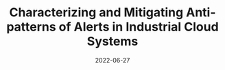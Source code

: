 ---
title: "Characterizing and Mitigating Anti-patterns of Alerts in Industrial Cloud Systems"
collection: publications
permalink: /publication/dsn22
excerpt: ''
date: 2022-06-27
venue: '52nd Annual IEEE/IFIP International Conference on Dependable Systems and Networks, DSN 2022'
paperurl: 'http://bernardshen.github.io/files/dsn22.pdf'
citation: 'Tianyi Yang, Jiacheng Shen, Yuxin Su, Xiaoxue Ren, Yongqiang Yang, and Michael R. Lyu. "Characterizing and Mitigating Anti-patterns of Alerts in Industrial Cloud Systems." 2022 52nd Annual IEEE/IFIP International Conference on Dependable Systems and Networks (DSN 22). IEEE, 2022.'
---